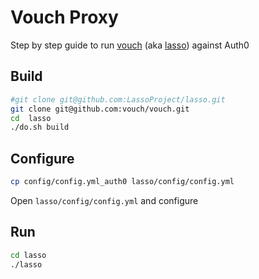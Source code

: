 Vouch Proxy
===========

Step by step guide to run [vouch](https://github.com/vouch/vouch) (aka [lasso](https://github.com/LassoProject/lasso)) against Auth0 

Build
-----

```bash
#git clone git@github.com:LassoProject/lasso.git 
git clone git@github.com:vouch/vouch.git
cd  lasso
./do.sh build
```

Configure
---------

```bash
cp config/config.yml_auth0 lasso/config/config.yml 
```

Open `lasso/config/config.yml` and configure


Run
---

```bash
cd lasso
./lasso

```       
   

